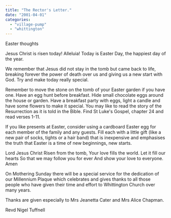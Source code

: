 ```yaml
---
title: "The Rector's Letter."
date: "2001-04-01"
categories: 
  - "village-pump"
  - "whittington"
---
```


Easter thoughts

Jesus Christ is risen today! Alleluia! Today is Easter Day, the happiest day of the year.

We remember that Jesus did not stay in the tomb but came back to life, breaking forever the power of death over us and giving us a new start with God. Try and make today really special.

Remember to move the stone on the tomb of your Easter garden if you have one. Have an egg hunt before breakfast. Hide small chocolate eggs around the house or garden. Have a breakfast party with eggs, light a candle and have some flowers to make it special. You may like to read the story of the Resurrection as it is told in the Bible. Find St Luke's Gospel, chapter 24 and read verses 1-11.

If you like presents at Easter, consider using a cardboard Easter egg for each member of the family and any guests. Fill each with a little gift (like a new pair of socks, tights or a hair band) that is inexpensive and emphasises the truth that Easter is a time of new beginnings, new starts.

Lord Jesus Christ Risen from the tomb, Your love fills the world. Let it fill our hearts So that we may follow you for ever And show your love to everyone. Amen

On Mothering Sunday there will be a special service for the dedication of our Millennium Plaque which celebrates and gives thanks to all those people who have given their time and effort to Whittington Church over many years.

Thanks are given especially to Mrs Jeanetta Cater and Mrs Alice Chapman.

Revd Nigel Tuffnell
